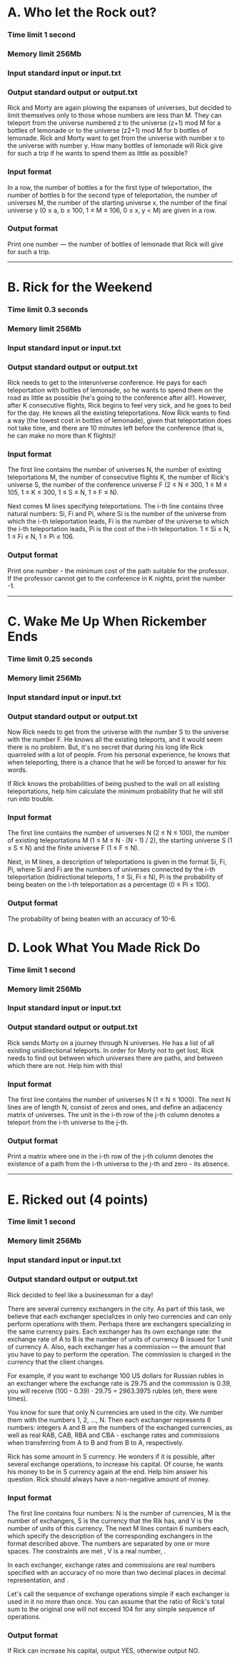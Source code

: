 # A. Who let the Rock out?

### Time limit 1 second

### Memory limit 256Mb

### Input standard input or input.txt

### Output standard output or output.txt


Rick and Morty are again plowing the expanses of universes, but decided to limit themselves only to those whose numbers are less than M. They can teleport from the universe numbered z to the universe (z+1) mod M for a bottles of lemonade or to the universe (z2+1) mod M for b bottles of lemonade. Rick and Morty want to get from the universe with number x to the universe with number y. How many bottles of lemonade will Rick give for such a trip if he wants to spend them as little as possible?

### Input format
In a row, the number of bottles a for the first type of teleportation, the number of bottles b for the second type of teleportation, the number of universes M, the number of the starting universe x, the number of the final universe y (0 ≤ a, b ≤ 100, 1 ≤ M ≤ 106, 0 ≤ x, y < M) are given in a row.

### Output format
Print one number — the number of bottles of lemonade that Rick will give for such a trip.

---
# B. Rick for the Weekend

### Time limit 0.3 seconds

### Memory limit 256Mb

### Input standard input or input.txt

### Output standard output or output.txt


Rick needs to get to the interuniverse conference. He pays for each teleportation with bottles of lemonade, so he wants to spend them on the road as little as possible (he's going to the conference after all!). However, after K consecutive flights, Rick begins to feel very sick, and he goes to bed for the day. He knows all the existing teleportations. Now Rick wants to find a way (the lowest cost in bottles of lemonade), given that teleportation does not take time, and there are 10 minutes left before the conference (that is, he can make no more than K flights)!

### Input format
The first line contains the number of universes N, the number of existing teleportations M, the number of consecutive flights K, the number of Rick's universe S, the number of the conference universe F (2 ≤ N ≤ 300, 1 ≤ M ≤ 105, 1 ≤ K ≤ 300, 1 ≤ S ≤ N, 1 ≤ F ≤ N).

Next comes M lines specifying teleportations. The i-th line contains three natural numbers: Si, Fi and Pi, where Si is the number of the universe from which the i-th teleportation leads, Fi is the number of the universe to which the i-th teleportation leads, Pi is the cost of the i-th teleportation. 1 ≤ Si ≤ N, 1 ≤ Fi ≤ N, 1 ≤ Pi ≤ 106.

### Output format
Print one number - the minimum cost of the path suitable for the professor. If the professor cannot get to the conference in K nights, print the number -1.

---
# C. Wake Me Up When Rickember Ends

### Time limit 0.25 seconds

### Memory limit 256Mb

### Input standard input or input.txt

### Output standard output or output.txt


Now Rick needs to get from the universe with the number S to the universe with the number F. He knows all the existing teleports, and it would seem there is no problem. But, it's no secret that during his long life Rick quarreled with a lot of people. From his personal experience, he knows that when teleporting, there is a chance that he will be forced to answer for his words.

If Rick knows the probabilities of being pushed to the wall on all existing teleportations, help him calculate the minimum probability that he will still run into trouble.

### Input format
The first line contains the number of universes N (2 ≤ N ≤ 100), the number of existing teleportations M (1 ≤ M ≤ N ⋅ (N - 1) / 2), the starting universe S (1 ≤ S ≤ N) and the finite universe F (1 ≤ F ≤ N).

Next, in M lines, a description of teleportations is given in the format Si, Fi, Pi, where Si and Fi are the numbers of universes connected by the i-th teleportation (bidirectional teleports, 1 ≤ Si, Fi ≤ N), Pi is the probability of being beaten on the i-th teleportation as a percentage (0 ≤ Pi ≤ 100).

### Output format
The probability of being beaten with an accuracy of 10-6.


# D. Look What You Made Rick Do

### Time limit 1 second

### Memory limit 256Mb

### Input standard input or input.txt

### Output standard output or output.txt


Rick sends Morty on a journey through N universes. He has a list of all existing unidirectional teleports. In order for Morty not to get lost, Rick needs to find out between which universes there are paths, and between which there are not. Help him with this!

### Input format
The first line contains the number of universes N (1 ≤ N ≤ 1000). The next N lines are of length N, consist of zeros and ones, and define an adjacency matrix of universes. The unit in the i-th row of the j-th column denotes a teleport from the i-th universe to the j-th.

### Output format
Print a matrix where one in the i-th row of the j-th column denotes the existence of a path from the i-th universe to the j-th and zero - its absence.


---
# E. Ricked out (4 points)

### Time limit 1 second

### Memory limit 256Mb

### Input standard input or input.txt

### Output standard output or output.txt


Rick decided to feel like a businessman for a day!

There are several currency exchangers in the city. As part of this task, we believe that each exchanger specializes in only two currencies and can only perform operations with them. Perhaps there are exchangers specializing in the same currency pairs. Each exchanger has its own exchange rate: the exchange rate of A to B is the number of units of currency B issued for 1 unit of currency A. Also, each exchanger has a commission — the amount that you have to pay to perform the operation. The commission is charged in the currency that the client changes.

For example, if you want to exchange 100 US dollars for Russian rubles in an exchanger where the exchange rate is 29.75 and the commission is 0.39, you will receive (100 - 0.39) ⋅ 29.75 = 2963.3975 rubles (eh, there were times).

You know for sure that only N currencies are used in the city. We number them with the numbers 1, 2, ..., N. Then each exchanger represents 6 numbers: integers A and B are the numbers of the exchanged currencies, as well as real RAB, CAB, RBA and CBA - exchange rates and commissions when transferring from A to B and from B to A, respectively.

Rick has some amount in S currency. He wonders if it is possible, after several exchange operations, to increase his capital. Of course, he wants his money to be in S currency again at the end. Help him answer his question. Rick should always have a non-negative amount of money.

### Input format
The first line contains four numbers: N is the number of currencies, M is the number of exchangers, S is the currency that the Rik has, and V is the number of units of this currency. The next M lines contain 6 numbers each, which specify the description of the corresponding exchangers in the format described above. The numbers are separated by one or more spaces. The constraints are met , V is a real number, .

In each exchanger, exchange rates and commissions are real numbers specified with an accuracy of no more than two decimal places in decimal representation, and .

Let's call the sequence of exchange operations simple if each exchanger is used in it no more than once. You can assume that the ratio of Rick's total sum to the original one will not exceed 104 for any simple sequence of operations.

### Output format
If Rick can increase his capital, output YES, otherwise output NO.
